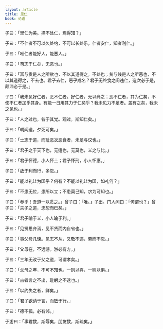 ```yaml
---
layout: article
title: 里仁
book: 论语
---
```


子曰：「里仁为美。择不处仁，焉得知？」

子曰：「不仁者不可以久处约，不可以长处乐。仁者安仁，知者利仁。」

子曰：「唯仁者能好人，能恶人。」

子曰：「苟志于仁矣，无恶也。」

子曰：「富与贵是人之所欲也，不以其道得之，不处也；贫与贱是人之所恶也，不以其道得之，不去也。君子去仁，恶乎成名？君子无终食之间违仁，造次必于是，颠沛必于是。」

子曰：「我未见好仁者，恶不仁者。好仁者，无以尚之；恶不仁者，其为仁矣，不使不仁者加乎其身。有能一日用其力于仁矣乎？我未见力不足者。盖有之矣，我未之见也。」

子曰：「人之过也，各于其党。观过，斯知仁矣。」

子曰：「朝闻道，夕死可矣。」

子曰：「士志于道，而耻恶衣恶食者，未足与议也。」

子曰：「君子之于天下也，无适也，无莫也，义之与比。」

子曰：「君子怀德，小人怀土；君子怀刑，小人怀惠。」

子曰：「放于利而行，多怨。」

子曰：「能以礼让为国乎？何有？不能以礼让为国，如礼何？」

子曰：「不患无位，患所以立；不患莫己知，求为可知也。」

子曰：「参乎！吾道一以贯之。」曾子曰：「唯。」子出。门人问曰：「何谓也？」曾子曰：「夫子之道，忠恕而已矣。」

子曰：「君子喻于义，小人喻于利。」

子曰：「见贤思齐焉，见不贤而内自省也。」

子曰：「事父母几谏。见志不从，又敬不违，劳而不怨。」

子曰：「父母在，不远游。游必有方。」

子曰：「三年无改于父之道，可谓孝矣。」

子曰：「父母之年，不可不知也。一则以喜，一则以惧。」

子曰：「古者言之不出，耻躬之不逮也。」

子曰：「以约失之者，鲜矣。」

子曰：「君子欲讷于言，而敏于行。」

子曰：「德不孤，必有邻。」

子游曰：「事君数，斯辱矣，朋友数，斯疏矣。」

